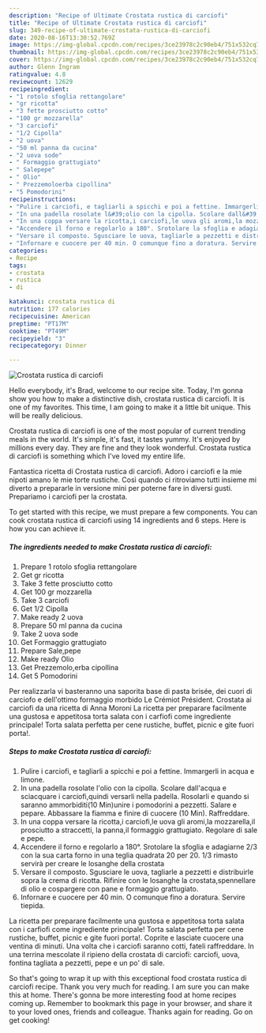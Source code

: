 ```yaml
---
description: "Recipe of Ultimate Crostata rustica di carciofi"
title: "Recipe of Ultimate Crostata rustica di carciofi"
slug: 349-recipe-of-ultimate-crostata-rustica-di-carciofi
date: 2020-08-16T13:30:52.769Z
image: https://img-global.cpcdn.com/recipes/3ce23978c2c90eb4/751x532cq70/crostata-rustica-di-carciofi-recipe-main-photo.jpg
thumbnail: https://img-global.cpcdn.com/recipes/3ce23978c2c90eb4/751x532cq70/crostata-rustica-di-carciofi-recipe-main-photo.jpg
cover: https://img-global.cpcdn.com/recipes/3ce23978c2c90eb4/751x532cq70/crostata-rustica-di-carciofi-recipe-main-photo.jpg
author: Glenn Ingram
ratingvalue: 4.8
reviewcount: 12629
recipeingredient:
- "1 rotolo sfoglia rettangolare"
- "gr ricotta"
- "3 fette prosciutto cotto"
- "100 gr mozzarella"
- "3 carciofi"
- "1/2 Cipolla"
- "2 uova"
- "50 ml panna da cucina"
- "2 uova sode"
- " Formaggio grattugiato"
- " Salepepe"
- " Olio"
- " Prezzemoloerba cipollina"
- "5 Pomodorini"
recipeinstructions:
- "Pulire i carciofi, e tagliarli a spicchi e poi a fettine. Immargerli in acqua e limone."
- "In una padella rosolate l&#39;olio con la cipolla. Scolare dall&#39;acqua e sciacquare i carciofi,quindi versarli nella padella. Rosolarli e quando si saranno ammorbiditi(10 Min)unire i pomodorini a pezzetti. Salare e pepare. Abbassare la fiamma e finire di cuocere (10 Min). Raffreddare."
- "In una coppa versare la ricotta,i carciofi,le uova gli aromi,la mozzarella,il prosciutto a straccetti, la panna,il formaggio grattugiato. Regolare di sale e pepe."
- "Accendere il forno e regolarlo a 180°. Srotolare la sfoglia e adagiarne 2/3 con la sua carta forno in una teglia quadrata 20 per 20. 1/3 rimasto servirà per creare le losanghe della crostata"
- "Versare il composto. Sgusciare le uova, tagliarle a pezzetti e distribuirle sopra la crema di ricotta. Rifinire con le losanghe la crostata,spennellare di olio e cospargere con pane e formaggio grattugiato."
- "Infornare e cuocere per 40 min. O comunque fino a doratura. Servire tiepida."
categories:
- Recipe
tags:
- crostata
- rustica
- di

katakunci: crostata rustica di 
nutrition: 177 calories
recipecuisine: American
preptime: "PT17M"
cooktime: "PT49M"
recipeyield: "3"
recipecategory: Dinner

---
```



![Crostata rustica di carciofi](https://img-global.cpcdn.com/recipes/3ce23978c2c90eb4/751x532cq70/crostata-rustica-di-carciofi-recipe-main-photo.jpg)

Hello everybody, it's Brad, welcome to our recipe site. Today, I'm gonna show you how to make a distinctive dish, crostata rustica di carciofi. It is one of my favorites. This time, I am going to make it a little bit unique. This will be really delicious.

Crostata rustica di carciofi is one of the most popular of current trending meals in the world. It's simple, it's fast, it tastes yummy. It's enjoyed by millions every day. They are fine and they look wonderful. Crostata rustica di carciofi is something which I've loved my entire life.

Fantastica ricetta di Crostata rustica di carciofi. Adoro i carciofi e la mie nipoti amano le mie torte rustiche. Così quando ci ritroviamo tutti insieme mi diverto a prepararle in versione mini per poterne fare in diversi gusti. Prepariamo i carciofi per la crostata.


To get started with this recipe, we must prepare a few components. You can cook crostata rustica di carciofi using 14 ingredients and 6 steps. Here is how you can achieve it.

<!--inarticleads1-->

##### The ingredients needed to make Crostata rustica di carciofi:

1. Prepare 1 rotolo sfoglia rettangolare
1. Get gr ricotta
1. Take 3 fette prosciutto cotto
1. Get 100 gr mozzarella
1. Take 3 carciofi
1. Get 1/2 Cipolla
1. Make ready 2 uova
1. Prepare 50 ml panna da cucina
1. Take 2 uova sode
1. Get  Formaggio grattugiato
1. Prepare  Sale,pepe
1. Make ready  Olio
1. Get  Prezzemolo,erba cipollina
1. Get 5 Pomodorini


Per realizzarla vi basteranno una saporita base di pasta brisée, dei cuori di carciofo e dell&#39;ottimo formaggio morbido Le Crémiot Président. Crostata ai carciofi da una ricetta di Anna Moroni La ricetta per preparare facilmente una gustosa e appetitosa torta salata con i carfiofi come ingrediente principale! Torta salata perfetta per cene rustiche, buffet, picnic e gite fuori porta!. 

<!--inarticleads2-->

##### Steps to make Crostata rustica di carciofi:

1. Pulire i carciofi, e tagliarli a spicchi e poi a fettine. Immargerli in acqua e limone.
1. In una padella rosolate l&#39;olio con la cipolla. Scolare dall&#39;acqua e sciacquare i carciofi,quindi versarli nella padella. Rosolarli e quando si saranno ammorbiditi(10 Min)unire i pomodorini a pezzetti. Salare e pepare. Abbassare la fiamma e finire di cuocere (10 Min). Raffreddare.
1. In una coppa versare la ricotta,i carciofi,le uova gli aromi,la mozzarella,il prosciutto a straccetti, la panna,il formaggio grattugiato. Regolare di sale e pepe.
1. Accendere il forno e regolarlo a 180°. Srotolare la sfoglia e adagiarne 2/3 con la sua carta forno in una teglia quadrata 20 per 20. 1/3 rimasto servirà per creare le losanghe della crostata
1. Versare il composto. Sgusciare le uova, tagliarle a pezzetti e distribuirle sopra la crema di ricotta. Rifinire con le losanghe la crostata,spennellare di olio e cospargere con pane e formaggio grattugiato.
1. Infornare e cuocere per 40 min. O comunque fino a doratura. Servire tiepida.


La ricetta per preparare facilmente una gustosa e appetitosa torta salata con i carfiofi come ingrediente principale! Torta salata perfetta per cene rustiche, buffet, picnic e gite fuori porta!. Coprite e lasciate cuocere una ventina di minuti. Una volta che i carciofi saranno cotti, fateli raffreddare. In una terrina mescolate il ripieno della crostata di carciofi: carciofi, uova, fontina tagliata a pezzetti, pepe e un po&#39; di sale. 

So that's going to wrap it up with this exceptional food crostata rustica di carciofi recipe. Thank you very much for reading. I am sure you can make this at home. There's gonna be more interesting food at home recipes coming up. Remember to bookmark this page in your browser, and share it to your loved ones, friends and colleague. Thanks again for reading. Go on get cooking!
